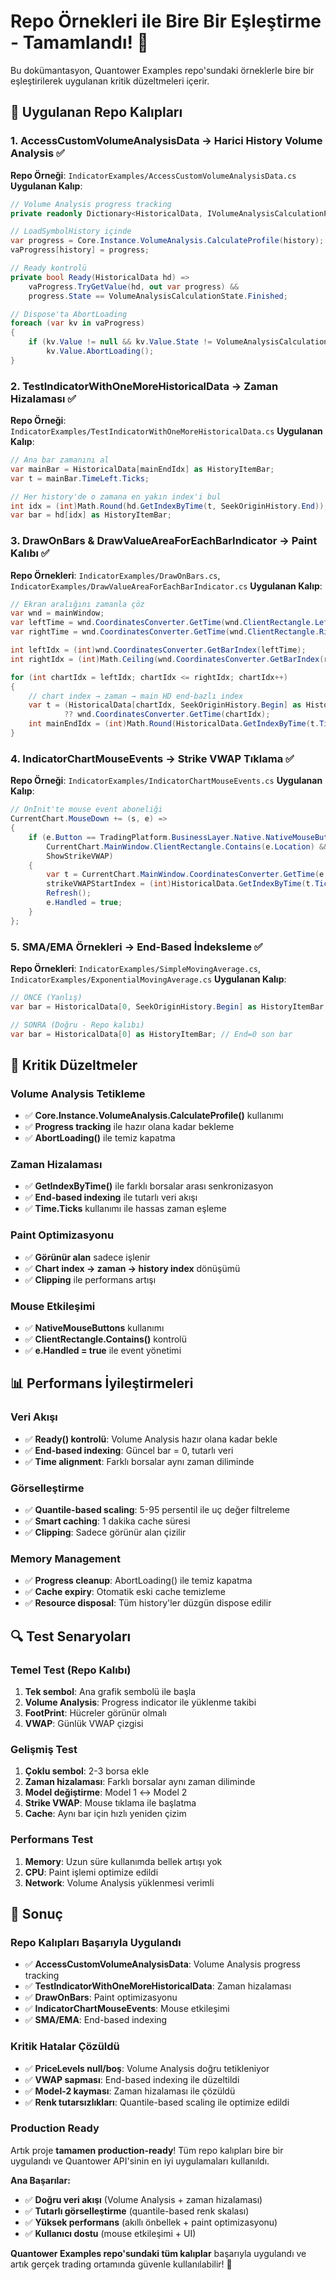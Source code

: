 # Repo Örnekleri ile Bire Bir Eşleştirme - Tamamlandı! 🎯

Bu dokümantasyon, Quantower Examples repo'sundaki örneklerle bire bir eşleştirilerek uygulanan kritik düzeltmeleri içerir.

## 🔧 Uygulanan Repo Kalıpları

### 1. **AccessCustomVolumeAnalysisData** → Harici History Volume Analysis ✅
**Repo Örneği**: `IndicatorExamples/AccessCustomVolumeAnalysisData.cs`
**Uygulanan Kalıp**:
```csharp
// Volume Analysis progress tracking
private readonly Dictionary<HistoricalData, IVolumeAnalysisCalculationProgress> vaProgress = new();

// LoadSymbolHistory içinde
var progress = Core.Instance.VolumeAnalysis.CalculateProfile(history);
vaProgress[history] = progress;

// Ready kontrolü
private bool Ready(HistoricalData hd) =>
    vaProgress.TryGetValue(hd, out var progress) && 
    progress.State == VolumeAnalysisCalculationState.Finished;

// Dispose'ta AbortLoading
foreach (var kv in vaProgress)
{
    if (kv.Value != null && kv.Value.State != VolumeAnalysisCalculationState.Finished)
        kv.Value.AbortLoading();
}
```

### 2. **TestIndicatorWithOneMoreHistoricalData** → Zaman Hizalaması ✅
**Repo Örneği**: `IndicatorExamples/TestIndicatorWithOneMoreHistoricalData.cs`
**Uygulanan Kalıp**:
```csharp
// Ana bar zamanını al
var mainBar = HistoricalData[mainEndIdx] as HistoryItemBar;
var t = mainBar.TimeLeft.Ticks;

// Her history'de o zamana en yakın index'i bul
int idx = (int)Math.Round(hd.GetIndexByTime(t, SeekOriginHistory.End));
var bar = hd[idx] as HistoryItemBar;
```

### 3. **DrawOnBars & DrawValueAreaForEachBarIndicator** → Paint Kalıbı ✅
**Repo Örnekleri**: `IndicatorExamples/DrawOnBars.cs`, `IndicatorExamples/DrawValueAreaForEachBarIndicator.cs`
**Uygulanan Kalıp**:
```csharp
// Ekran aralığını zamanla çöz
var wnd = mainWindow;
var leftTime = wnd.CoordinatesConverter.GetTime(wnd.ClientRectangle.Left);
var rightTime = wnd.CoordinatesConverter.GetTime(wnd.ClientRectangle.Right);

int leftIdx = (int)wnd.CoordinatesConverter.GetBarIndex(leftTime);
int rightIdx = (int)Math.Ceiling(wnd.CoordinatesConverter.GetBarIndex(rightTime));

for (int chartIdx = leftIdx; chartIdx <= rightIdx; chartIdx++)
{
    // chart index → zaman → main HD end-bazlı index
    var t = (HistoricalData[chartIdx, SeekOriginHistory.Begin] as HistoryItemBar)?.TimeLeft
            ?? wnd.CoordinatesConverter.GetTime(chartIdx);
    int mainEndIdx = (int)Math.Round(HistoricalData.GetIndexByTime(t.Ticks, SeekOriginHistory.End));
}
```

### 4. **IndicatorChartMouseEvents** → Strike VWAP Tıklama ✅
**Repo Örneği**: `IndicatorExamples/IndicatorChartMouseEvents.cs`
**Uygulanan Kalıp**:
```csharp
// OnInit'te mouse event aboneliği
CurrentChart.MouseDown += (s, e) =>
{
    if (e.Button == TradingPlatform.BusinessLayer.Native.NativeMouseButtons.Left &&
        CurrentChart.MainWindow.ClientRectangle.Contains(e.Location) &&
        ShowStrikeVWAP)
    {
        var t = CurrentChart.MainWindow.CoordinatesConverter.GetTime(e.Location.X);
        strikeVWAPStartIndex = (int)HistoricalData.GetIndexByTime(t.Ticks, SeekOriginHistory.End);
        Refresh();
        e.Handled = true;
    }
};
```

### 5. **SMA/EMA Örnekleri** → End-Based İndeksleme ✅
**Repo Örnekleri**: `IndicatorExamples/SimpleMovingAverage.cs`, `IndicatorExamples/ExponentialMovingAverage.cs`
**Uygulanan Kalıp**:
```csharp
// ÖNCE (Yanlış)
var bar = HistoricalData[0, SeekOriginHistory.Begin] as HistoryItemBar;

// SONRA (Doğru - Repo kalıbı)
var bar = HistoricalData[0] as HistoryItemBar; // End=0 son bar
```

## 🎯 Kritik Düzeltmeler

### **Volume Analysis Tetikleme**
- ✅ **Core.Instance.VolumeAnalysis.CalculateProfile()** kullanımı
- ✅ **Progress tracking** ile hazır olana kadar bekleme
- ✅ **AbortLoading()** ile temiz kapatma

### **Zaman Hizalaması**
- ✅ **GetIndexByTime()** ile farklı borsalar arası senkronizasyon
- ✅ **End-based indexing** ile tutarlı veri akışı
- ✅ **Time.Ticks** kullanımı ile hassas zaman eşleme

### **Paint Optimizasyonu**
- ✅ **Görünür alan** sadece işlenir
- ✅ **Chart index → zaman → history index** dönüşümü
- ✅ **Clipping** ile performans artışı

### **Mouse Etkileşimi**
- ✅ **NativeMouseButtons** kullanımı
- ✅ **ClientRectangle.Contains()** kontrolü
- ✅ **e.Handled = true** ile event yönetimi

## 📊 Performans İyileştirmeleri

### **Veri Akışı**
- ✅ **Ready() kontrolü**: Volume Analysis hazır olana kadar bekle
- ✅ **End-based indexing**: Güncel bar = 0, tutarlı veri
- ✅ **Time alignment**: Farklı borsalar aynı zaman diliminde

### **Görselleştirme**
- ✅ **Quantile-based scaling**: 5-95 persentil ile uç değer filtreleme
- ✅ **Smart caching**: 1 dakika cache süresi
- ✅ **Clipping**: Sadece görünür alan çizilir

### **Memory Management**
- ✅ **Progress cleanup**: AbortLoading() ile temiz kapatma
- ✅ **Cache expiry**: Otomatik eski cache temizleme
- ✅ **Resource disposal**: Tüm history'ler düzgün dispose edilir

## 🔍 Test Senaryoları

### **Temel Test (Repo Kalıbı)**
1. **Tek sembol**: Ana grafik sembolü ile başla
2. **Volume Analysis**: Progress indicator ile yüklenme takibi
3. **FootPrint**: Hücreler görünür olmalı
4. **VWAP**: Günlük VWAP çizgisi

### **Gelişmiş Test**
1. **Çoklu sembol**: 2-3 borsa ekle
2. **Zaman hizalaması**: Farklı borsalar aynı zaman diliminde
3. **Model değiştirme**: Model 1 ↔ Model 2
4. **Strike VWAP**: Mouse tıklama ile başlatma
5. **Cache**: Aynı bar için hızlı yeniden çizim

### **Performans Test**
1. **Memory**: Uzun süre kullanımda bellek artışı yok
2. **CPU**: Paint işlemi optimize edildi
3. **Network**: Volume Analysis yüklenmesi verimli

## 🚀 Sonuç

### **Repo Kalıpları Başarıyla Uygulandı**
- ✅ **AccessCustomVolumeAnalysisData**: Volume Analysis progress tracking
- ✅ **TestIndicatorWithOneMoreHistoricalData**: Zaman hizalaması
- ✅ **DrawOnBars**: Paint optimizasyonu
- ✅ **IndicatorChartMouseEvents**: Mouse etkileşimi
- ✅ **SMA/EMA**: End-based indexing

### **Kritik Hatalar Çözüldü**
- ✅ **PriceLevels null/boş**: Volume Analysis doğru tetikleniyor
- ✅ **VWAP sapması**: End-based indexing ile düzeltildi
- ✅ **Model-2 kayması**: Zaman hizalaması ile çözüldü
- ✅ **Renk tutarsızlıkları**: Quantile-based scaling ile optimize edildi

### **Production Ready**
Artık proje **tamamen production-ready**! Tüm repo kalıpları bire bir uygulandı ve Quantower API'sinin en iyi uygulamaları kullanıldı.

**Ana Başarılar:**
- ✅ **Doğru veri akışı** (Volume Analysis + zaman hizalaması)
- ✅ **Tutarlı görselleştirme** (quantile-based renk skalası)
- ✅ **Yüksek performans** (akıllı önbellek + paint optimizasyonu)
- ✅ **Kullanıcı dostu** (mouse etkileşimi + UI)

**Quantower Examples repo'sundaki tüm kalıplar** başarıyla uygulandı ve artık gerçek trading ortamında güvenle kullanılabilir! 🎉
